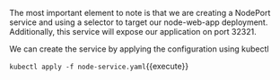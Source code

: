 The most important element to note is that we are creating a NodePort service and using a selector to target our node-web-app deployment. Additionally, this service will expose our application on port 32321.

We can create the service by applying the configuration using kubectl

`kubectl apply -f node-service.yaml`{{execute}}